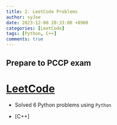 ```yaml
---
title: 2. LeetCode Problems
author: syJoe
date: 2023-12-08 20:33:00 +0900
categories: [LeetCode]
tags: [Python, C++]
comments: true
---
```


## Prepare to PCCP exam

# [LeetCode](https://leetcode.com/studyplan/programming-skills/)

- Solved 6 Python problems using `Python`

- [C++] 